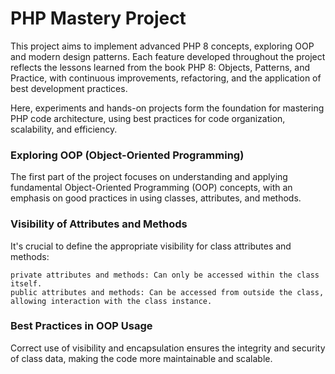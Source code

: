 # PHP Mastery Project

This project aims to implement advanced PHP 8 concepts, exploring OOP and modern design patterns. Each feature developed throughout the project reflects the lessons learned from the book PHP 8: Objects, Patterns, and Practice, with continuous improvements, refactoring, and the application of best development practices.

Here, experiments and hands-on projects form the foundation for mastering PHP code architecture, using best practices for code organization, scalability, and efficiency.

### Exploring OOP (Object-Oriented Programming)

The first part of the project focuses on understanding and applying fundamental Object-Oriented Programming (OOP) concepts, with an emphasis on good practices in using classes, attributes, and methods.

### Visibility of Attributes and Methods

It's crucial to define the appropriate visibility for class attributes and methods:

    private attributes and methods: Can only be accessed within the class itself.
    public attributes and methods: Can be accessed from outside the class, allowing interaction with the class instance.

### Best Practices in OOP Usage

Correct use of visibility and encapsulation ensures the integrity and security of class data, making the code more maintainable and scalable.